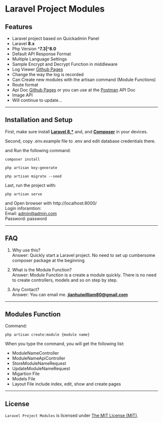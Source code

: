 # Laravel Project Modules

## Features

-   Laravel project based on Quickadmin Panel
-   Laravel <b>8.x</b>
-   Php Version <b>^7.3|^8.0</b>
-   Default API Response Format
-   Multiple Language Settings
-   Sample Encrypt and Decrypt Function in middleware
-   Log Viewer [Github Pages](https://github.com/rap2hpoutre/laravel-log-viewer)
-   Change the way the log is recorded
-   Can Create new modules with the artisan command (Module Functions)
-   Route format
-   Api Doc [Github Pages](https://github.com/zhangweiwei0326/laravel-apidoc) or you can use at the [Postman](https://www.postman.com/) API Doc
-   Image API
-   Will continue to update...

<hr>

## Installation and Setup

First, make sure install <a href="https://laravel.com/"><b>Laravel 8.\*</b></a> and, and <a href="https://getcomposer.org/download/"><b>Composer</b></a> in your devices.

Second, copy .env.example file to .env and edit database credentials there.

and Run the following command:

```
composer install
```

```
php artisan key:generate
```

```
php artisan migrate --seed
```

Last, run the project with:

```
php artisan serve
```

and Open browser with http://localhost:8000/</br>
Login inforamtion:</br>
Email: admin@admin.com</br>
Password: password

<hr>

## FAQ

1. Why use this?<br>
   Answer: Quickly start a Laravel project. No need to set up cumbersome composer package at the beginning

2. What is the Module Function?<br>
   Answer: Module Function is a create a module quickly. There is no need to create controllers, models and so on step by step.

3. Any Contact?<br>
   Answer: You can email me. <b>jianhuiwilliam80@gmail.com</b>

<hr>

## Modules Function

Command:

```
php artisan create:module {module name}
```

When you type the command, you will get the following list:

-   ModuleNameController
-   ModuleNameApiController
-   StoreModuleNameRequest
-   UpdateModuleNameRequest
-   Migartion File
-   Models File
-   Layout File include index, edit, show and create pages

<hr>

## License

`Laravel Project Modules` is licensed under [The MIT License (MIT)](License.md).
